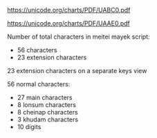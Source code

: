 
https://unicode.org/charts/PDF/UABC0.pdf

https://unicode.org/charts/PDF/UAAE0.pdf

Number of total characters in meitei mayek script:
* 56 characters
* 23 extension characters

23 extension characters on a separate keys view

56 normal characters:
- 27 main characters
- 8 lonsum characters
- 8 cheinap characters
- 3 khudam characters
- 10 digits
